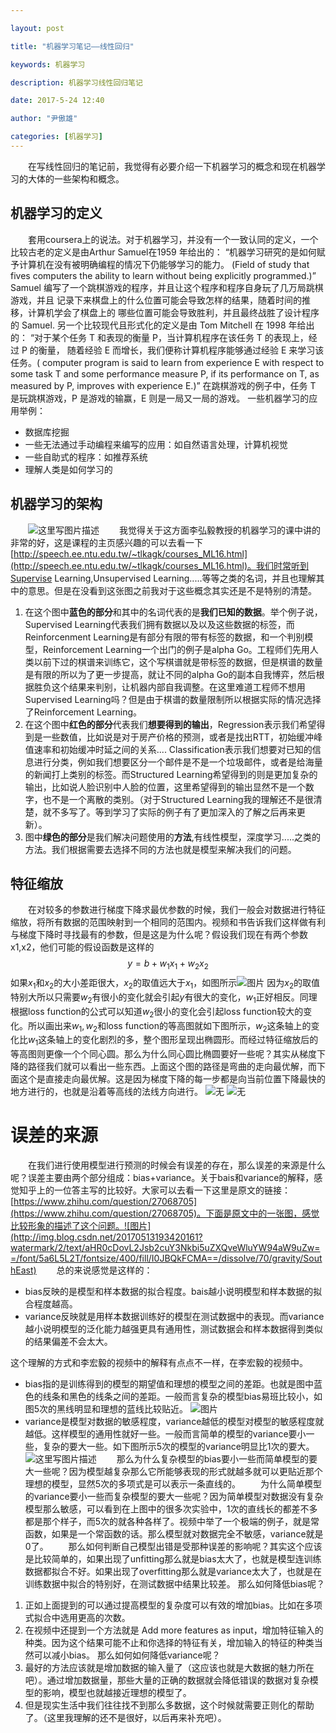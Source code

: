```yaml
---

layout: post

title: "机器学习笔记——线性回归"

keywords: 机器学习

description: 机器学习线性回归笔记

date: 2017-5-24 12:40

author: "尹傲雄"

categories: [机器学习]
---
```

　　在写线性回归的笔记前，我觉得有必要介绍一下机器学习的概念和现在机器学习的大体的一些架构和概念。
## 机器学习的定义
　　套用coursera上的说法。对于机器学习，并没有一个一致认同的定义，一个比较古老的定义是由Arthur Samuel在1959
年给出的：
“机器学习研究的是如何赋予计算机在没有被明确编程的情况下仍能够学习的能力。
(Field of study that fives computers the ability to learn without being explicitly
programmed.)”
Samuel 编写了一个跳棋游戏的程序，并且让这个程序和程序自身玩了几万局跳棋游戏，并且
记录下来棋盘上的什么位置可能会导致怎样的结果，随着时间的推移，计算机学会了棋盘上的
哪些位置可能会导致胜利，并且最终战胜了设计程序的 Samuel.
另一个比较现代且形式化的定义是由 Tom Mitchell 在 1998 年给出的：
“对于某个任务 T 和表现的衡量 P，当计算机程序在该任务 T 的表现上，经过 P 的衡量，
随着经验 E 而增长，我们便称计算机程序能够通过经验 E 来学习该任务。( computer program
is said to learn from experience E with respect to some task T and some performance
measure P, if its performance on T, as measured by P, improves with experience E.)”
在跳棋游戏的例子中，任务 T 是玩跳棋游戏，P 是游戏的输赢，E 则是一局又一局的游戏。
一些机器学习的应用举例：
 - 数据库挖掘
 - 一些无法通过手动编程来编写的应用：如自然语言处理，计算机视觉
 - 一些自助式的程序：如推荐系统
 - 理解人类是如何学习的
## 机器学习的架构
　　![这里写图片描述](http://img.blog.csdn.net/20170425125005166?watermark/2/text/aHR0cDovL2Jsb2cuY3Nkbi5uZXQveWluYW94aW9uZw==/font/5a6L5L2T/fontsize/400/fill/I0JBQkFCMA==/dissolve/70/gravity/SouthEast)
　　我觉得关于这方面李弘毅教授的机器学习的课中讲的非常的好，这是课程的主页感兴趣的可以去看一下[http://speech.ee.ntu.edu.tw/~tlkagk/courses_ML16.html](http://speech.ee.ntu.edu.tw/~tlkagk/courses_ML16.html)。我们时常听到Supervise Learning,Unsupervised Learning.....等等之类的名词，并且也理解其中的意思。但是在没看到这张图之前我对于这些概念其实还是不是特别的清楚。
1. 在这个图中**蓝色的部分**和其中的名词代表的是**我们已知的数据**。举个例子说，Supervised Learning代表我们拥有数据以及以及这些数据的标签，而Reinforcenment Learning是有部分有限的带有标签的数据，和一个判别模型，Reinforcement Learning一个出门的例子是alpha Go。工程师们先用人类以前下过的棋谱来训练它，这个写棋谱就是带标签的数据，但是棋谱的数量是有限的所以为了更一步提高，就让不同的alpha Go的副本自我博弈，然后根据胜负这个结果来判别，让机器内部自我调整。在这里难道工程师不想用Supervised Learning吗？但是由于棋谱的数量限制所以根据实际的情况选择了Reinforcement Learning。
2. 在这个图中**红色的部分**代表我们**想要得到的输出**，Regression表示我们希望得到是一些数值，比如说是对于房产价格的预测，或者是找出RTT，初始缓冲峰值速率和初始缓冲时延之间的关系....   Classification表示我们想要对已知的信息进行分类，例如我们想要区分一个邮件是不是一个垃圾邮件，或者是给海量的新闻打上类别的标签。而Structured Learning希望得到的则是更加复杂的输出，比如说人脸识别中人脸的位置，这里希望得到的输出显然不是一个数字，也不是一个离散的类别。（对于Structured Learning我的理解还不是很清楚，就不多写了。等到学习了实际的例子有了更加深入的了解之后再来更新）。
3. 图中**绿色的部分**是我们解决问题使用的**方法**,有线性模型，深度学习.....之类的方法。我们根据需要去选择不同的方法也就是模型来解决我们的问题。

## 特征缩放
　　在对较多的参数进行梯度下降求最优参数的时候，我们一般会对数据进行特征缩放，将所有数据的范围映射到一个相同的范围内。视频和书告诉我们这样做有利与梯度下降时寻找最有的参数，但是这是为什么呢？假设我们现在有两个参数x1,x2，他们可能的假设函数是这样的$$y=b+w_1x_1+w_2x_2$$如果$x_1$和$x_2$的大小差距很大，$x_2$的取值远大于$x_1$，如图所示![图片](http://img.blog.csdn.net/20170425172854074?watermark/2/text/aHR0cDovL2Jsb2cuY3Nkbi5uZXQv/font/5a6L5L2T/fontsize/400/fill/I0JBQkFCMA==/dissolve/70/gravity/SouthEast)
因为$x_2$的取值特别大所以只需要$w_2$有很小的变化就会引起$y$有很大的变化，$w_1$正好相反。同理根据loss function的公式可以知道$w_2$很小的变化会引起loss function较大的变化。所以画出来$w_1,w_2$和loss function的等高图就如下图所示，$w_2$这条轴上的变化比$w_1$这条轴上的变化剧烈的多，整个图形呈现出椭圆形。而经过特征缩放后的等高图则更像一个个同心圆。那么为什么同心圆比椭圆要好一些呢？其实从梯度下降的路径我们就可以看出一些东西。上面这个图的路径是弯曲的走向最优解，而下面这个是直接走向最优解。这是因为梯度下降的每一步都是向当前位置下降最快的地方进行的，也就是沿着等高线的法线方向进行。
![无](http://img.blog.csdn.net/20170425173910049?watermark/2/text/aHR0cDovL2Jsb2cuY3Nkbi5uZXQv/font/5a6L5L2T/fontsize/400/fill/I0JBQkFCMA==/dissolve/70/gravity/SouthEast)
![无](http://img.blog.csdn.net/20170425174240114?watermark/2/text/aHR0cDovL2Jsb2cuY3Nkbi5uZXQv/font/5a6L5L2T/fontsize/400/fill/I0JBQkFCMA==/dissolve/70/gravity/SouthEast)
# 误差的来源
　　在我们进行使用模型进行预测的时候会有误差的存在，那么误差的来源是什么呢？误差主要由两个部分组成：bias+variance。关于bais和variance的解释，感觉知乎上的一位答主写的比较好。大家可以去看一下这里是原文的链接：[https://www.zhihu.com/question/27068705](https://www.zhihu.com/question/27068705)。下面是原文中的一张图，感觉比较形象的描述了这个问题。![图片](http://img.blog.csdn.net/20170513193420161?watermark/2/text/aHR0cDovL2Jsb2cuY3Nkbi5uZXQveWluYW94aW9uZw==/font/5a6L5L2T/fontsize/400/fill/I0JBQkFCMA==/dissolve/70/gravity/SouthEast)
　　总的来说感觉是这样的：

- bias反映的是模型和样本数据的拟合程度。bais越小说明模型和样本数据的拟合程度越高。
- variance反映就是用样本数据训练好的模型在测试数据中的表现。而variance越小说明模型的泛化能力越强更具有通用性，测试数据会和样本数据得到类似的结果偏差不会太大。

这个理解的方式和李宏毅的视频中的解释有点点不一样，在李宏毅的视频中。
- bias指的是训练得到的模型的期望值和理想的模型之间的差距。也就是图中蓝色的线条和黑色的线条之间的差距。一般而言复杂的模型bias易班比较小，如图5次的黑线明显和理想的蓝线比较贴近。
![图片](http://img.blog.csdn.net/20170517165534477?watermark/2/text/aHR0cDovL2Jsb2cuY3Nkbi5uZXQveWluYW94aW9uZw==/font/5a6L5L2T/fontsize/400/fill/I0JBQkFCMA==/dissolve/70/gravity/SouthEast)
- variance是模型对数据的敏感程度，variance越低的模型对模型的敏感程度就越低。这样模型的通用性就好一些。一般而言简单的模型的variance要小一些，复杂的要大一些。如下图所示5次的模型的variance明显比1次的要大。
![这里写图片描述](http://img.blog.csdn.net/20170517171005144?watermark/2/text/aHR0cDovL2Jsb2cuY3Nkbi5uZXQveWluYW94aW9uZw==/font/5a6L5L2T/fontsize/400/fill/I0JBQkFCMA==/dissolve/70/gravity/SouthEast)
　　那么为什么复杂模型的bias要小一些而简单模型的要大一些呢？因为模型越复杂那么它所能够表现的形式就越多就可以更贴近那个理想的模型，显然5次的多项式是可以表示一条直线的。
　　为什么简单模型的variance要小一些而复杂模型的要大一些呢？因为简单模型对数据没有复杂模型那么敏感，可以看到在上图中的很多次实验中，1次的直线长的都差不多都是那个样子，而5次的就各种各样了。视频中举了一个极端的例子，就是常函数，如果是一个常函数的话。那么模型就对数据完全不敏感，variance就是0了。
　　那么如何判断自己模型出错是受那种误差的影响呢？其实这个应该是比较简单的，如果出现了unfitting那么就是bias太大了，也就是模型连训练数据都拟合不好。如果出现了overfitting那么就是variance太大了，也就是在训练数据中拟合的特别好，在测试数据中结果比较差。
那么如何降低bias呢？
1.  正如上面提到的可以通过提高模型的复杂度可以有效的增加bias。比如在多项式拟合中选用更高的次数。
2.  在视频中还提到一个方法就是 Add more features as input，增加特征输入的种类。因为这个结果可能不止和你选择的特征有关，增加输入的特征的种类当然可以减小bias。
那么如何如何降低variance呢？
1. 最好的方法应该就是增加数据的输入量了（这应该也就是大数据的魅力所在吧）。通过增加数据量，那些大量的正确的数据就会降低错误的数据对复杂模型的影响，模型也就越接近理想的模型了。
2.  但是现实生活中我们往往找不到那么多数据，这个时候就需要正则化的帮助了。（这里我理解的还不是很好，以后再来补充吧）。
